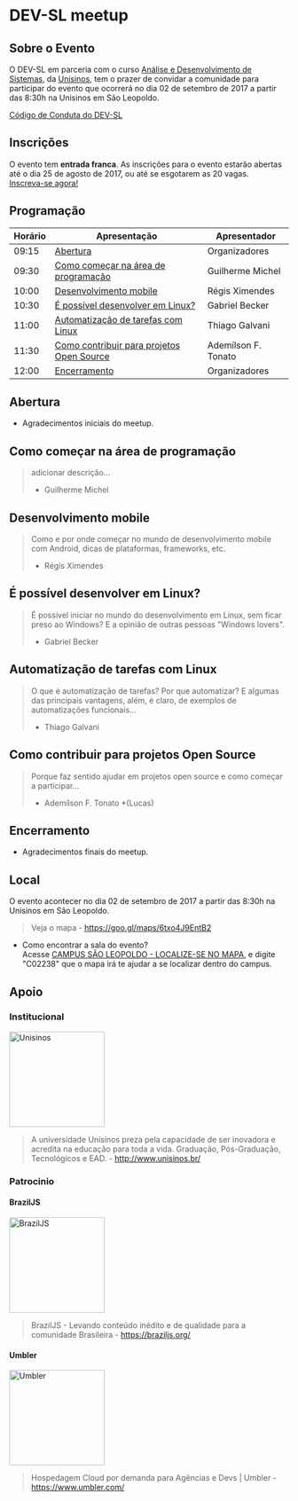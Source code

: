 # DEV-SL meetup

## Sobre o Evento

O DEV-SL em parceria com o curso [Análise e Desenvolvimento de Sistemas](http://www.unisinos.br/graduacao/analise-e-desenvolvimento-de-sistemas/presencial/sao-leopoldo), da [Unisinos](http://www.unisinos.br/), tem o prazer de convidar a comunidade para participar do evento que ocorrerá no dia 02 de setembro de 2017 a partir das 8:30h na Unisinos em São Leopoldo.

[Código de Conduta do DEV-SL](codigo-de-conduta.md)

## Inscrições

O evento tem **entrada franca**.
As inscrições para o evento estarão abertas até o dia 25 de agosto de 2017, ou até se esgotarem as 20 vagas.  
[Inscreva-se agora!](https://goo.gl/forms/DbvaYLAOVMkZRgC43)

## Programação

Horário | Apresentação | Apresentador
-------- | -------- | --------
09:15 | [Abertura](#abertura) | Organizadores
09:30 | [Como começar na área de programação](#como-começar-na-área-de-programação) | Guilherme Michel
10:00 | [Desenvolvimento mobile](#desenvolvimento-mobile) | Régis Ximendes
10:30 | [É possível desenvolver em Linux?](#É-possível-desenvolver-em-linux) | Gabriel Becker
11:00 | [Automatização de tarefas com Linux](#automatização-de-tarefas-com-linux) | Thiago Galvani
11:30 | [Como contribuir para projetos Open Source](#como-contribuir-para-projetos-open-source) | Ademílson F. Tonato
12:00 | [Encerramento](#encerramento) | Organizadores

## Abertura
- Agradecimentos iniciais do meetup.
## Como começar na área de programação
> adicionar descrição...
> - Guilherme Michel
## Desenvolvimento mobile
> Como e por onde começar no mundo de desenvolvimento mobile com Android, dicas de plataformas, frameworks, etc.
> - Régis Ximendes
## É possível desenvolver em Linux?
> É possível iniciar no mundo do desenvolvimento em Linux, sem ficar preso ao Windows? E a opinião de outras pessoas "Windows lovers".
> - Gabriel Becker
## Automatização de tarefas com Linux
> O que é automatização de tarefas? Por que automatizar? E algumas das principais vantagens, além, é claro, de exemplos de automatizações funcionais...
> - Thiago Galvani
## Como contribuir para projetos Open Source
> Porque faz sentido ajudar em projetos open source e como começar a participar...
> - Ademílson F. Tonato *(Lucas)
## Encerramento
- Agradecimentos finais do meetup.

## Local
O evento acontecer no dia 02 de setembro de 2017 a partir das 8:30h na Unisinos em São Leopoldo.
> Veja o mapa - https://goo.gl/maps/6txo4J9EntB2

- Como encontrar a sala do evento?  
Acesse [CAMPUS SÃO LEOPOLDO - LOCALIZE-SE NO MAPA](http://www.unisinos.br/mapa/localiza-se-campus-sao-leopoldo.php), e digite "C02238" que o mapa irá te ajudar a se localizar dentro do campus.

## Apoio

### Institucional
<img width="172" src="http://www.unisinos.br/images/redes-sociais/portal-unisinos.png" alt="Unisinos" />

> A universidade Unisinos preza pela capacidade de ser inovadora e acredita na educação para toda a vida. Graduação, Pós-Graduação, Tecnológicos e EAD. - http://www.unisinos.br/
### Patrocinio

#### BrazilJS
<img width="172" src="https://braziljs.org/wp-content/themes/braziljs/assets/img/logos/braziljs-00508dcfc4.svg" alt="BrazilJS" />

> BrazilJS - Levando conteúdo inédito e de qualidade para a comunidade Brasileira - https://braziljs.org/

#### Umbler
<img width="172" src="https://www.umbler.com/assets/brand/umbler-logos/umbler-logo-light-bg.svg" alt="Umbler" />

> Hospedagem Cloud por demanda para Agências e Devs | Umbler - https://www.umbler.com/

